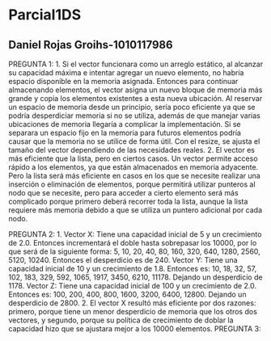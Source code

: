 # Parcial1DS
## Daniel Rojas Groihs-1010117986
PREGUNTA 1: 1. Si el vector funcionara como un arreglo estático, al alcanzar su capacidad máxima e intentar agregar un nuevo elemento, no habría espacio disponible en la memoria asignada. Entonces para continuar almacenando elementos, el vector asigna un nuevo bloque de memoria más grande y copia los elementos existentes a esta nueva ubicación.
   Al reservar un espacio de memoria desde un principio, sería poco eficiente ya que se podría desperdiciar memoria si no se utiliza, además de que manejar varias ubicaciones de memoria llegaría a complicar la implementación. Si se separara un espacio fijo en la memoria para futuros elementos podría causar que la memoria no se utilice de forma útil. Con el resize, se ajusta el tamaño del vector dependiendo de las necesidades reales.
2. El vector es más eficiente que la lista, pero en ciertos casos. Un vector permite acceso rápido a los elementos, ya que están almacenados en memoria adyacente. Pero la lista será más eficiente en casos en los que se necesite realizar una inserción o eliminación de elementos, porque permitirá utilizar punteros al nodo que se necesite, pero para acceder a cierto elemento será más complicado porque primero deberá recorrer toda la lista, aunque la lista requiere más memoria debido a que se utiliza un puntero adicional por cada nodo.

PREGUNTA 2: 1. Vector X: Tiene una capacidad inicial de 5 y un crecimiento de 2.0. Entonces incrementará el doble hasta sobrepasar los 10000, por lo que será de la siguiente forma: 5, 10, 20, 40, 80, 160, 320, 640, 1280, 2560, 5120, 10240. Entonces el desperdicio es de 240.
   Vector Y: Tiene una capacidad inicial de 10 y un crecimiento de 1.8. Entonces es: 10, 18, 32, 57, 102, 183, 329, 592, 1065, 1917, 3450, 6210, 11178. Dejando un desperdicio de 1178.
   Vector Z: Tiene una capacidad inicial de 100 y un crecimiento de 2.0. Entonces es: 100, 200, 400, 800, 1600, 3200, 6400, 12800. Dejando un desperdicio de 2800.
2. El vector X resultó más eficiente por dos razones: primero, porque tiene un menor desperdicio de memoria que los otros dos vectores, y segundo, porque su política de crecimiento de doblar la capacidad hizo que se ajustara mejor a los 10000 elementos.
PREGUNTA 3: 
